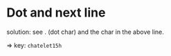 # Dot and next line

solution: see . (dot char) and the char in the above line.


=> key: `chatelet15h`
